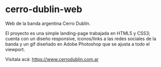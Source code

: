 # cerro-dublin-web

Web de la banda argentina Cerro Dublín.

El proyecto es una simple landing-page trabajada en HTML5 y CSS3; cuenta con un diseño responsive, íconos/links a las redes sociales de la banda y un gif diseñado en Adobe Photoshop que se ajusta a todo el viewport.

Visitala acá: https://www.cerrodublin.com.ar
